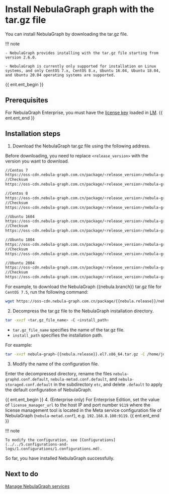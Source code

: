 # Install NebulaGraph graph with the tar.gz file

You can install NebulaGraph by downloading the tar.gz file.

!!! note

    - NebulaGraph provides installing with the tar.gz file starting from version 2.6.0.

    - NebulaGraph is currently only supported for installation on Linux systems, and only CentOS 7.x, CentOS 8.x, Ubuntu 16.04, Ubuntu 18.04, and Ubuntu 20.04 operating systems are supported. 

{{ ent.ent_begin }}

## Prerequisites

For NebulaGraph Enterprise, you must have the [license key](../../9.about-license/1.license-overview.md#licensing-process) loaded in [LM](../../9.about-license/2.license-management-suite/3.license-manager.md).
{{ ent.ent_end }}

## Installation steps

1. Download the NebulaGraph tar.gz file using the following address.
  
  Before downloading, you need to replace `<release_version>` with the version you want to download.

  ```bash
  //Centos 7
  https://oss-cdn.nebula-graph.com.cn/package/<release_version>/nebula-graph-<release_version>.el7.x86_64.tar.gz
  //Checksum
  https://oss-cdn.nebula-graph.com.cn/package/<release_version>/nebula-graph-<release_version>.el7.x86_64.tar.gz.sha256sum.txt
  
  //Centos 8
  https://oss-cdn.nebula-graph.com.cn/package/<release_version>/nebula-graph-<release_version>.el8.x86_64.tar.gz
  //Checksum
  https://oss-cdn.nebula-graph.com.cn/package/<release_version>/nebula-graph-<release_version>.el8.x86_64.tar.gz.sha256sum.txt
  
  //Ubuntu 1604
  https://oss-cdn.nebula-graph.com.cn/package/<release_version>/nebula-graph-<release_version>.ubuntu1604.amd64.tar.gz
  //Checksum
  https://oss-cdn.nebula-graph.com.cn/package/<release_version>/nebula-graph-<release_version>.ubuntu1604.amd64.tar.gz.sha256sum.txt
  
  //Ubuntu 1804
  https://oss-cdn.nebula-graph.com.cn/package/<release_version>/nebula-graph-<release_version>.ubuntu1804.amd64.tar.gz
  //Checksum
  https://oss-cdn.nebula-graph.com.cn/package/<release_version>/nebula-graph-<release_version>.ubuntu1804.amd64.tar.gz.sha256sum.txt
  
  //Ubuntu 2004
  https://oss-cdn.nebula-graph.com.cn/package/<release_version>/nebula-graph-<release_version>.ubuntu2004.amd64.tar.gz
  //Checksum
  https://oss-cdn.nebula-graph.com.cn/package/<release_version>/nebula-graph-<release_version>.ubuntu2004.amd64.tar.gz.sha256sum.txt
  ```
  
  For example, to download the NebulaGraph {{nebula.branch}} tar.gz file for `CentOS 7.5`, run the following command:
  
  ```bash
  wget https://oss-cdn.nebula-graph.com.cn/package/{{nebula.release}}/nebula-graph-{{nebula.release}}.el7.x86_64.tar.gz
  ```

2. Decompress the tar.gz file to the NebulaGraph installation directory.

  ```bash
  tar -xvzf <tar.gz_file_name> -C <install_path>
  ```
  
  * `tar.gz_file_name` specifies the name of the tar.gz file.
  * `install_path` specifies the installation path.
  
  For example:
  
  ```bash
  tar -xvzf nebula-graph-{{nebula.release}}.el7.x86_64.tar.gz -C /home/joe/nebula/install
  ```

3. Modify the name of the configuration file.
  
  Enter the decompressed directory, rename the files `nebula-graphd.conf.default`, `nebula-metad.conf.default`, and `nebula-storaged.conf.default` in the subdirectory `etc`, and delete `.default` to apply the default configuration of NebulaGraph.

  {{ ent.ent_begin }}
4. (Enterprise only) For Enterprise Edition, set the value of `license_manager_url` to the host IP and port number `9119` where the license management tool is located in the Meta service configuration file of NebulaGraph (`nebula-metad.conf`), e.g. `192.168.8.100:9119`.
  {{ ent.ent_end }}


!!! note

    To modify the configuration, see [Configurations](../../5.configurations-and-logs/1.configurations/1.configurations.md).

So far, you have installed NebulaGraph successfully.

## Next to do

[Manage NebulaGraph services](../manage-service.md)
